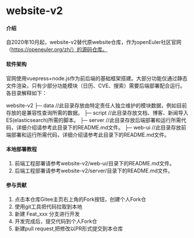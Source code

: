 # website-v2

#### 介绍
自2020年10月起，website-v2替代原website仓库，作为openEuler社区官网（https://openeuler.org/zh/）的源码仓库。

#### 软件架构
官网使用vuepress+node.js作为前后端的基础框架搭建。大部分功能仅通过静态文件渲染，只有少部分功能模块（日历、CVE、搜索）需要后端部署配合运行。
各目录解释如下：

website-v2
    ├─ data    //此目录存放由特定责任人独立维护的模块数据，例如目前存放的是兼容性查询所需的数据。
    ├─ script  //此目录存放文档、博客、新闻导入ES(elasticsearch)所需的脚本。
    ├─ server  //此目录存放后端部署和运行所需代码，详细介绍请参考此目录下的README.md文件。
    ├─ web-ui  //此目录存放前端部署和运行所需代码，详细介绍请参考此目录下的README.md文件。

#### 本地部署教程

1. 前端工程部署请参考website-v2/web-ui/目录下的README.md文件。
2. 后端工程部署请参考website-v2/server/目录下的README.md文件。

#### 参与贡献

1.  点击本仓库Gitee主页右上角的Fork按钮，创建个人Fork仓
2.  使用git工具把代码拉取到本地
3.  新建 Feat_xxx 分支进行开发
3.  开发完成后，提交代码到个人Fork仓
4.  新建pull request,把修改以PR形式提交到本仓库


